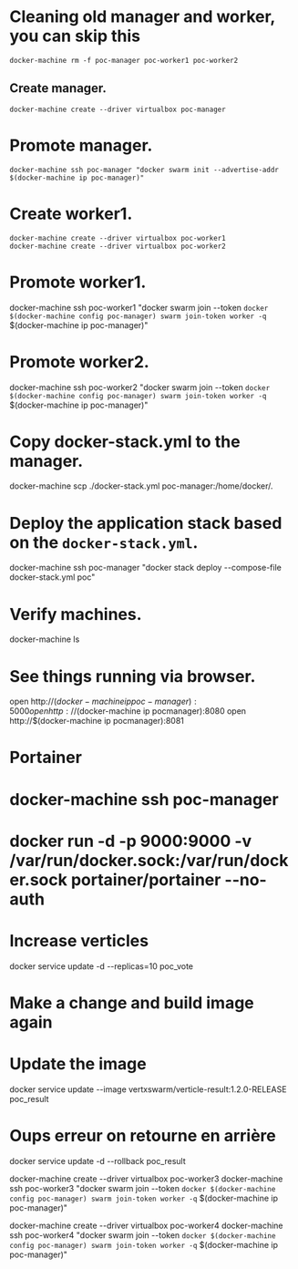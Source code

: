 # Cleaning old manager and worker, you can skip this
```
docker-machine rm -f poc-manager poc-worker1 poc-worker2
```

## Create manager.
```
docker-machine create --driver virtualbox poc-manager
```

# Promote manager.
```
docker-machine ssh poc-manager "docker swarm init --advertise-addr $(docker-machine ip poc-manager)"
```

# Create worker1.
```
docker-machine create --driver virtualbox poc-worker1
docker-machine create --driver virtualbox poc-worker2
```

# Promote worker1.
docker-machine ssh poc-worker1 "docker swarm join --token `docker $(docker-machine config poc-manager) swarm join-token worker -q` $(docker-machine ip poc-manager)"

# Promote worker2.
docker-machine ssh poc-worker2 "docker swarm join --token `docker $(docker-machine config poc-manager) swarm join-token worker -q` $(docker-machine ip poc-manager)"

# Copy docker-stack.yml to the manager.
docker-machine scp ./docker-stack.yml poc-manager:/home/docker/.

# Deploy the application stack based on the `docker-stack.yml`.
docker-machine ssh poc-manager "docker stack deploy --compose-file docker-stack.yml poc"

# Verify machines.
docker-machine ls

# See things running via browser.
open http://$(docker-machine ip poc-manager):5000
open http://$(docker-machine ip pocmanager):8080
open http://$(docker-machine ip pocmanager):8081

# Portainer
# docker-machine ssh poc-manager
# docker run -d -p 9000:9000 -v /var/run/docker.sock:/var/run/docker.sock portainer/portainer --no-auth

# Increase verticles
docker service update -d --replicas=10 poc_vote

# Make a change and build image again
# Update the image
docker service update --image vertxswarm/verticle-result:1.2.0-RELEASE poc_result

# Oups erreur on retourne en arrière
docker service update -d --rollback poc_result

docker-machine create --driver virtualbox poc-worker3
docker-machine ssh poc-worker3 "docker swarm join --token `docker $(docker-machine config poc-manager) swarm join-token worker -q` $(docker-machine ip poc-manager)"

docker-machine create --driver virtualbox poc-worker4
docker-machine ssh poc-worker4 "docker swarm join --token `docker $(docker-machine config poc-manager) swarm join-token worker -q` $(docker-machine ip poc-manager)"

